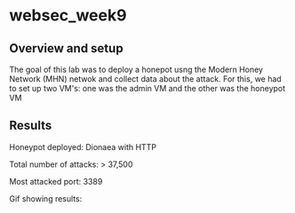 # websec_week9
## Overview and setup


The goal of this lab was to deploy a honepot usng the Modern Honey Network (MHN) netwok and collect data about the attack.
For this, we had to set up two VM's: one was the admin VM and the other was the honeypot VM

## Results

Honeypot deployed: Dionaea with HTTP

Total number of attacks: > 37,500

Most attacked port: 3389

Gif showing results:

